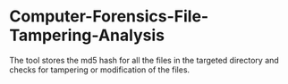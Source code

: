 # Computer-Forensics-File-Tampering-Analysis
The tool stores the md5 hash for all the files in the targeted directory and checks for tampering or modification of the files.
